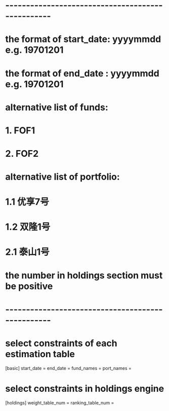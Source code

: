 # -------------------------------------------------
# the format of start_date: yyyymmdd  e.g. 19701201
# the format of end_date  : yyyymmdd  e.g. 19701201
# alternative list of funds:
# 1.  FOF1
# 2.  FOF2
# alternative list of portfolio:
# 1.1  优享7号
# 1.2  双隆1号
# 2.1  泰山1号
# the number in holdings section must be positive
# -------------------------------------------------



# select constraints of each estimation table
[basic]
start_date = 
end_date   =
fund_names =
port_names =
# select constraints in holdings engine
[holdings]
weight_table_num  = 
ranking_table_num = 
